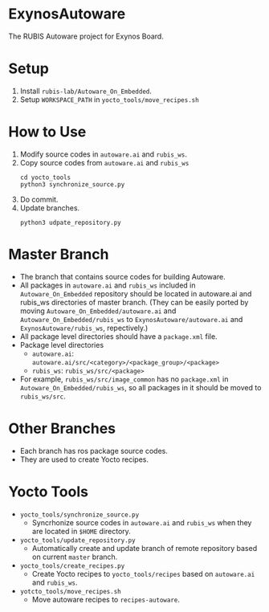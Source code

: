 # ExynosAutoware

The RUBIS Autoware project for Exynos Board.
# Setup
1. Install `rubis-lab/Autoware_On_Embedded`.
2. Setup `WORKSPACE_PATH` in `yocto_tools/move_recipes.sh`

# How to Use

1. Modify source codes in `autoware.ai` and `rubis_ws`.
2. Copy source codes from `autoware.ai` and `rubis_ws`
    ```
    cd yocto_tools
    python3 synchronize_source.py 
    ```
3. Do commit.
4. Update branches.
    ```
    python3 udpate_repository.py
    ```

# Master Branch 
- The branch that contains source codes for building Autoware.
- All packages in `autoware.ai` and `rubis_ws` included in `Autoware_On_Embedded` repository should be located in autoware.ai and rubis_ws directories of master branch. (They can be easily ported by moving `Autoware_On_Embedded/autoware.ai` and `Autoware_On_Embedded/rubis_ws` to `ExynosAutoware/autoware.ai` and `ExynosAutoware/rubis_ws`, repectively.)
- All package level directories should have a `package.xml` file.
- Package level directories
    * `autoware.ai`: `autoware.ai/src/<category>/<package_group>/<package>`
    * `rubis_ws`: `rubis_ws/src/<package>`
- For example, `rubis_ws/src/image_common` has no `package.xml` in `Autoware_On_Embedded/rubis_ws`, so all packages in it should be moved to `rubis_ws/src`.

# Other Branches
- Each branch has ros package source codes.
- They are used to create Yocto recipes.

# Yocto Tools
- `yocto_tools/synchronize_source.py`
    * Syncrhonize source codes in `autoware.ai` and `rubis_ws` when they are located in `$HOME` directory.
- `yocto_tools/update_repository.py`
    * Automatically create and update branch of remote repository based on current `master` branch.
- `yocto_tools/create_recipes.py`
    * Create Yocto recipes to `yocto_tools/recipes` based on `autoware.ai` and `rubis_ws`.
- `yotcto_tools/move_recipes.sh`
    * Move autoware recipes to `recipes-autoware`. 
